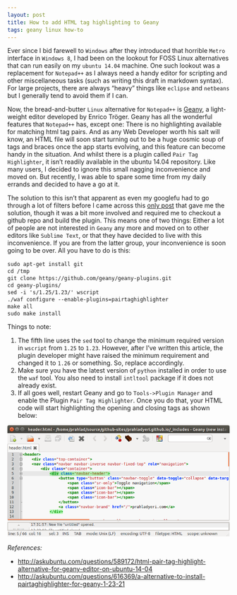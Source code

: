 ```yaml
---
layout: post
title: How to add HTML tag highlighting to Geany
tags: geany linux how-to
---
```


Ever since I bid farewell to `Windows` after they introduced that horrible `Metro` interface in `Windows 8`, I had been on the lookout for FOSS Linux alternatives that can run easily on my `ubuntu 14.04` machine. One such lookout was a replacement for `Notepad++` as I always need a handy editor for scripting and other miscellaneous tasks (such as writing this draft in markdown syntax). For large projects, there are always “heavy” things like `eclipse` and `netbeans` but I generally tend to avoid them if I can.<!--more-->

Now, the bread-and-butter `Linux` alternative for `Notepad++` is [Geany](http://www.geany.org/), a light-weight editor developed by Enrico Tröger. Geany has all the wonderful features that `Notepad++` has, except one: There is no highlighting available for matching html tag pairs. And as any Web Developer worth his salt will know, an HTML file will soon start turning out to be a huge cosmic soup of tags and braces once the app starts evolving, and this feature can become handy in the situation. And whilst there is a plugin called `Pair Tag Highlighter`, it isn’t readily available in the ubuntu 14.04 repository. Like many users, I decided to ignore this small nagging inconvenience and moved on. But recently, I was able to spare some time from my daily errands and decided to have a go at it.

The solution to this isn’t that apparent as even my googlefu had to go through a lot of filters before I came across this [only post](http://askubuntu.com/questions/589172/html-pair-tag-highlight-alternative-for-geany-editor-on-ubuntu-14-04) that gave me the solution, though it was a bit more involved and required me to checkout a github repo and build the plugin. This means one of two things: Either a lot of people are not interested in `Geany` any more and moved on to other editors like `Sublime Text`, or that they have decided to live with this inconvenience. If you are from the latter group, your inconvenience is soon going to be over. All you have to do is this:

	sudo apt-get install git
	cd /tmp
	git clone https://github.com/geany/geany-plugins.git
	cd geany-plugins/
	sed -i 's/1.25/1.23/' wscript
	./waf configure --enable-plugins=pairtaghighlighter
	make all
	sudo make install

Things to note:

1.  The fifth line uses the `sed` tool to change the minimum required version in `wscript` from `1.25` to `1.23`. However, after I’ve written this article, the plugin developer might have raised the minimum requirement and changed it to `1.26` or something. So, replace accordingly.
2.  Make sure you have the latest version of `python` installed in order to use the `waf` tool. You also need to install `intltool` package if it does not already exist.
3.  If all goes well, restart Geany and go to `Tools->Plugin Manager` and enable the Plugin `Pair Tag Highlighter`. Once you do that, your HTML code will start highlighting the opening and closing tags as shown below:

![Geany with HTML pair tag highlighting](/uploads/old/geany-tag-highlight.png)

*References:*

- <http://askubuntu.com/questions/589172/html-pair-tag-highlight-alternative-for-geany-editor-on-ubuntu-14-04>
- <http://askubuntu.com/questions/616369/a-alternative-to-install-pairtaghighlighter-for-geany-1-23-21>
